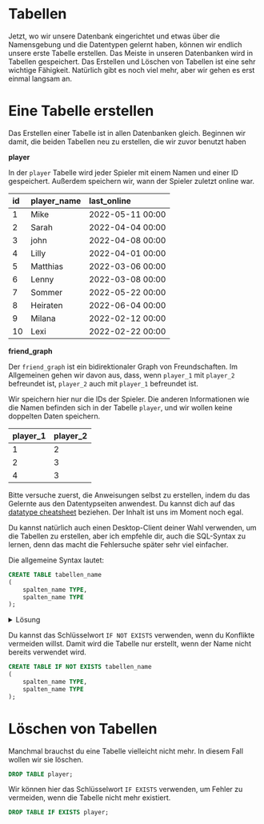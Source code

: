 # Tabellen

Jetzt, wo wir unsere Datenbank eingerichtet und etwas über die Namensgebung und die Datentypen gelernt haben, können wir endlich unsere erste Tabelle erstellen.
Das Meiste in unseren Datenbanken wird in Tabellen gespeichert.
Das Erstellen und Löschen von Tabellen ist eine sehr wichtige Fähigkeit. Natürlich gibt es noch viel mehr, aber wir gehen es erst einmal langsam an.

# Eine Tabelle erstellen

Das Erstellen einer Tabelle ist in allen Datenbanken gleich.
Beginnen wir damit, die beiden Tabellen neu zu erstellen, die wir zuvor benutzt haben

**player**

In der `player` Tabelle wird jeder Spieler mit einem Namen und einer ID gespeichert.
Außerdem speichern wir, wann der Spieler zuletzt online war.

| id  | player\_name | last\_online     |
|:----|:-------------|:-----------------|
| 1   | Mike         | 2022-05-11 00:00 |
| 2   | Sarah        | 2022-04-04 00:00 |
| 3   | john         | 2022-04-08 00:00 |
| 4   | Lilly        | 2022-04-01 00:00 |
| 5   | Matthias     | 2022-03-06 00:00 |
| 6   | Lenny        | 2022-03-08 00:00 |
| 7   | Sommer       | 2022-05-22 00:00 |
| 8   | Heiraten     | 2022-06-04 00:00 |
| 9   | Milana       | 2022-02-12 00:00 |
| 10  | Lexi         | 2022-02-22 00:00 |

**friend_graph**

Der `friend_graph` ist ein bidirektionaler Graph von Freundschaften.
Im Allgemeinen gehen wir davon aus, dass, wenn `player_1` mit `player_2` befreundet ist, `player_2` auch mit `player_1` befreundet ist.

Wir speichern hier nur die IDs der Spieler.
Die anderen Informationen wie die Namen befinden sich in der Tabelle `player`, und wir wollen keine doppelten Daten speichern.

| player_1 | player_2 |
|----------|----------|
| 1        | 2        |
| 2        | 3        |
| 4        | 3        |

Bitte versuche zuerst, die Anweisungen selbst zu erstellen, indem du das Gelernte aus den Datentypseiten anwendest.
Du kannst dich auf das [datatype cheatsheet](datatypes/index.md) beziehen.
Der Inhalt ist uns im Moment noch egal.

Du kannst natürlich auch einen Desktop-Client deiner Wahl verwenden, um die Tabellen zu erstellen, aber ich empfehle dir, auch die SQL-Syntax zu lernen, denn das macht die Fehlersuche später sehr viel einfacher.

Die allgemeine Syntax lautet:

<!-- @formatter:off -->
```sql
CREATE TABLE tabellen_name
(
    spalten_name TYPE,
    spalten_name TYPE
);
```
<!-- @formatter:on --> 

<Details>
<summary>Lösung</summary>

Um diese Tabellen zu erstellen, verwende diese Anweisungen:

```sql
CREATE TABLE player
(
    id INTEGER,
    player_name TEXT,
    last_online TIMESTAMP
);

CREATE TABLE friend_graph
(
    spieler_1 INTEGER,
    spieler_2 INTEGER
);
```

</details>

Du kannst das Schlüsselwort `IF NOT EXISTS` verwenden, wenn du Konflikte vermeiden willst.
Damit wird die Tabelle nur erstellt, wenn der Name nicht bereits verwendet wird.

<!-- @formatter:off -->

```sql
CREATE TABLE IF NOT EXISTS tabellen_name
(
    spalten_name TYPE,
    spalten_name TYPE
);
```
<!-- @formatter:on --> 

# Löschen von Tabellen

Manchmal brauchst du eine Tabelle vielleicht nicht mehr.
In diesem Fall wollen wir sie löschen.

```sql
DROP TABLE player;
```

Wir können hier das Schlüsselwort `IF EXISTS` verwenden, um Fehler zu vermeiden, wenn die Tabelle nicht mehr existiert.

```sql
DROP TABLE IF EXISTS player;
```
